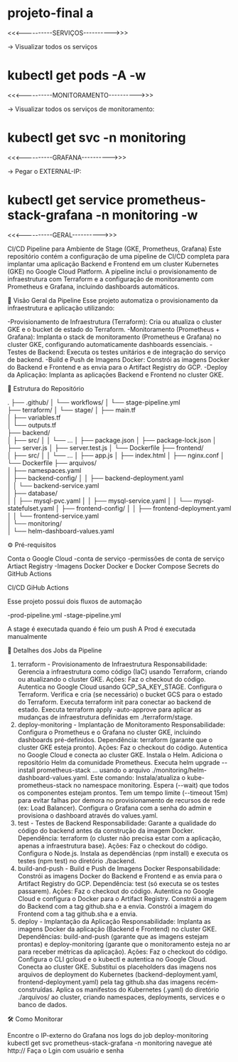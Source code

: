 # projeto-final a

<<<----------SERVIÇOS---------->>>

-> Visualizar todos os serviços
# kubectl get pods -A -w

<<<----------MONITORAMENTO---------->>>

-> Visualizar todos os serviços de monitoramento:
# kubectl get svc -n monitoring

<<<----------GRAFANA---------->>>

-> Pegar o EXTERNAL-IP:
# kubectl get service prometheus-stack-grafana -n monitoring -w 

<<<----------GERAL---------->>>

CI/CD Pipeline para Ambiente de Stage (GKE, Prometheus, Grafana)
Este repositório contém a configuração de uma pipeline de CI/CD completa para implantar uma aplicação Backend e Frontend em um cluster Kubernetes (GKE) no Google Cloud Platform. A pipeline inclui o provisionamento de infraestrutura com Terraform e a configuração de monitoramento com Prometheus e Grafana, incluindo dashboards automáticos.

🚀 Visão Geral da Pipeline
Esse projeto automatiza o provisionamento da infraestrutura e aplicação utilizando:

 -Provisionamento de Infraestrutura (Terraform): Cria ou atualiza o cluster GKE e o bucket de estado do Terraform.
 -Monitoramento (Prometheus + Grafana): Implanta o stack de monitoramento (Prometheus e Grafana) no cluster GKE, configurando automaticamente dashboards essenciais.
 -Testes de Backend: Executa os testes unitários e de integração do serviço de backend.
 -Build e Push de Imagens Docker: Constrói as imagens Docker do Backend e Frontend e as envia para o Artifact Registry do GCP.
 -Deploy da Aplicação: Implanta as aplicações Backend e Frontend no cluster GKE.

📂 Estrutura do Repositório

.
├── .github/
│   └── workflows/
│       └── stage-pipeline.yml          
├── terraform/
│   └── stage/
│       ├── main.tf                      
│       ├── variables.tf           
│       └── outputs.tf                 
├── backend/                           
│   ├── src/
│   │   └── ...
│   ├── package.json
│   ├── package-lock.json
│   ├── server.js
│   ├── server.test.js
│   └── Dockerfile
├── frontend/                         
│   ├── src/
│   │   └── ...
│   ├── app.js
│   ├── index.html
│   ├── nginx.conf
│   └── Dockerfile
├── arquivos/                           
│   ├── namespaces.yaml                
│   ├── backend-config/
│   │   ├── backend-deployment.yaml      
│   │   └── backend-service.yaml         
│   ├── database/                       
│   │   ├── mysql-pvc.yaml
│   │   ├── mysql-service.yaml
│   │   └── mysql-statefulset.yaml
│   ├── frontend-config/
│   │   ├── frontend-deployment.yaml     
│   │   └── frontend-service.yaml        
│   └── monitoring/                      
│       └── helm-dashboard-values.yaml  

⚙️ Pré-requisitos

Conta o Google Cloud 
 -conta de serviço
 -permissões de conta de serviço
Artiact Registry
 -Imagens Docker
Docker e Docker Compose
Secrets do GitHub Actions

CI/CD GiHub Actions

Esse projeto possui dois fluxos de automação

 -prod-pipeline.yml
 -stage-pipeline.yml

A stage é executada quando é feio um push
A Prod é executada manualmente


🚀 Detalhes dos Jobs da Pipeline
1. terraform - Provisionamento de Infraestrutura
Responsabilidade: Gerencia a infraestrutura como código (IaC) usando Terraform, criando ou atualizando o cluster GKE.
Ações:
Faz o checkout do código.
Autentica no Google Cloud usando GCP_SA_KEY_STAGE.
Configura o Terraform.
Verifica e cria (se necessário) o bucket GCS para o estado do Terraform.
Executa terraform init para conectar ao backend de estado.
Executa terraform apply -auto-approve para aplicar as mudanças de infraestrutura definidas em ./terraform/stage.
2. deploy-monitoring - Implantação de Monitoramento
Responsabilidade: Configura o Prometheus e o Grafana no cluster GKE, incluindo dashboards pré-definidos.
Dependência: terraform (garante que o cluster GKE esteja pronto).
Ações:
Faz o checkout do código.
Autentica no Google Cloud e conecta ao cluster GKE.
Instala o Helm.
Adiciona o repositório Helm da comunidade Prometheus.
Executa helm upgrade --install prometheus-stack ... usando o arquivo ./monitoring/helm-dashboard-values.yaml. Este comando:
Instala/atualiza o kube-prometheus-stack no namespace monitoring.
Espera (--wait) que todos os componentes estejam prontos.
Tem um tempo limite (--timeout 15m) para evitar falhas por demora no provisionamento de recursos de rede (ex: Load Balancer).
Configura o Grafana com a senha do admin e provisiona o dashboard através do values.yaml.
3. test - Testes de Backend
Responsabilidade: Garante a qualidade do código do backend antes da construção da imagem Docker.
Dependência: terraform (o cluster não precisa estar com a aplicação, apenas a infraestrutura base).
Ações:
Faz o checkout do código.
Configura o Node.js.
Instala as dependências (npm install) e executa os testes (npm test) no diretório ./backend.
4. build-and-push - Build e Push de Imagens Docker
Responsabilidade: Constrói as imagens Docker do Backend e Frontend e as envia para o Artifact Registry do GCP.
Dependência: test (só executa se os testes passarem).
Ações:
Faz o checkout do código.
Autentica no Google Cloud e configura o Docker para o Artifact Registry.
Constrói a imagem do Backend com a tag github.sha e a envia.
Constrói a imagem do Frontend com a tag github.sha e a envia.
5. deploy - Implantação da Aplicação
Responsabilidade: Implanta as imagens Docker da aplicação (Backend e Frontend) no cluster GKE.
Dependências: build-and-push (garante que as imagens estejam prontas) e deploy-monitoring (garante que o monitoramento esteja no ar para receber métricas da aplicação).
Ações:
Faz o checkout do código.
Configura o CLI gcloud e o kubectl e autentica no Google Cloud.
Conecta ao cluster GKE.
Substitui os placeholders das imagens nos arquivos de deployment do Kubernetes (backend-deployment.yaml, frontend-deployment.yaml) pela tag github.sha das imagens recém-construídas.
Aplica os manifestos do Kubernetes (.yaml) do diretório ./arquivos/ ao cluster, criando namespaces, deployments, services e o banco de dados.

🛠️ Como Monitorar

Encontre o IP-externo do Grafana nos logs do job deploy-monitoring 
kubectl get svc prometheus-stack-grafana -n monitoring
navegue até http://<IP-externo>
Faça o Lgin com usuário e senha